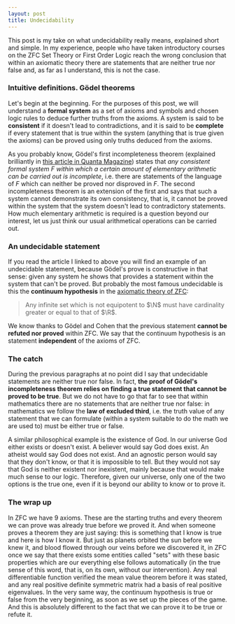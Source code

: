 ```yaml
---
layout: post
title: Undecidability
---
```


This post is my take on what undecidability really means, explained short and simple. In my experience, people who have taken introductory courses on the ZFC Set Theory or First Order Logic reach the wrong conclusion that within an axiomatic theory there are statements that are neither true nor false and, as far as I understand, this is not the case.

### Intuitive definitions. Gödel theorems

Let's begin at the beginning. For the purposes of this post, we will understand a **formal system** as a set of axioms and symbols and chosen logic rules to deduce further truths from the axioms. A system is said to be **consistent** if it doesn't lead to contradictions, and it is said to be **complete** if every statement that is true within the system (anything that is true given the axioms) can be proved using only truths deduced from the axioms. 

As you probably know, Gödel's first incompleteness theorem (explained brilliantly in [this article in Quanta Magazine](https://www.quantamagazine.org/how-godels-incompleteness-theorems-work-20200714/)) states that *any consistent formal system $F$ within which a certain amount of  elementary arithmetic can be carried out is incomplete*, i.e. there are  statements of the language of $F$ which can neither be proved nor disproved in $F$. The second incompleteness theorem is an extension of the first and says that such a system cannot demonstrate its own consistency, that is, it cannot be proved within the system that the system doesn't lead to contradictory statements. How much elementary arithmetic is required is a question beyond our interest, let us just think our usual arithmetical operations can be carried out.

### An undecidable statement

If you read the article I linked to above you will find an example of an undecidable statement, because Gödel's prove is constructive in that sense: given any system he shows that provides a statement within the system that can't be proved. But probably the most famous undecidable is this the **continuum hypothesis** in the [axiomatic theory of ZFC](https://en.wikipedia.org/wiki/Zermelo%E2%80%93Fraenkel_set_theory):

>  Any infinite set which is not equipotent to $\N$ must have cardinality greater or equal to that of $\R$.

We know thanks to Gödel and Cohen that the previous statement **cannot be refuted nor proved** within ZFC. We say that the continuum hypothesis is an statement **independent** of the axioms of ZFC.

### The catch

During the previous paragraphs at no point did I say that undecidable statements are neither true nor false. In fact, **the proof of Gödel's incompleteness theorem relies on finding a true statement that cannot be proved to be true**. But we do not have to go that far to see that within mathematics there are no statements that are neither true nor false: in mathematics we follow the **law of excluded third**, i.e. the truth value of any statement that we can formulate (within a system suitable to do the math we are used to) must be either true or false.

A similar philosophical example is the existence of God. In our universe God either exists or doesn't exist. A believer would say God does exist. An atheist would say God does not exist. And an agnostic person would say that they don't know, or that it is impossible to tell. But they would not say that God is neither existent nor inexistent, mainly because that would make much sense to our logic. Therefore, given our universe, only one of the two options is the true one, even if it is beyond our ability to know or to prove it.

### The wrap up

In ZFC we have 9 axioms. These are the starting truths and every theorem we can prove was already true before we proved it. And when someone proves a theorem they are just saying: this is something that I know is true and here is how I know it. But just as planets orbited the sun before we knew it, and blood flowed through our veins before we discovered it, in ZFC once we say that there exists some entities called "sets" with these basic properties which are our everything else follows automatically (in the true sense of this word, that is, on its own, without our intervention). Any real differentiable function verified the mean value theorem before it was stated, and any real positive definite symmetric matrix had a basis of real positive eigenvalues. In the very same way, the continuum hypothesis is true or false from the very beginning, as soon as we set up the pieces of the game. And this is absolutely different to the fact that we can prove it to be true or refute it.
